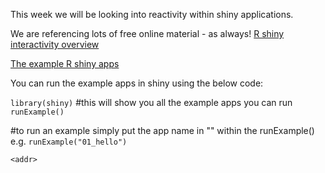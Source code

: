 This week we will be looking into reactivity within shiny applications. 

We are referencing lots of free online material - as always!
[R shiny interactivity overview](https://shiny.rstudio.com/articles/reactivity-overview.html)

[The example R shiny apps](https://shiny.rstudio.com/articles/basics.html)


You can run the example apps in shiny using the below code:


`library(shiny)`
#this will show you all the example apps you can run
`runExample()`

#to run an example simply put the app name in "" within the runExample() e.g.
`runExample("01_hello")`


`<addr>`
